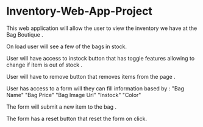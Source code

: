 # Inventory-Web-App-Project

This web application will allow the user to view the inventory we have at the Bag Boutique . 

On load user will see a few of the bags in stock. 

User will have access to instock button that has toggle features allowing to change if item is out of stock .

User will have to remove button that removes items from the page .

User has access to a form will they can fill information based by :
"Bag Name"
"Bag Price"
"Bag Image Url"
"Instock"
"Color"

The form will submit a new item to the bag .

The form has a reset button that reset the form on click. 